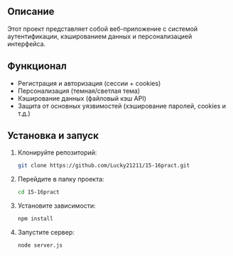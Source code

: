 ## Описание
Этот проект представляет собой веб-приложение с системой аутентификации, кэшированием данных и персонализацией интерфейса.

## Функционал
- Регистрация и авторизация (сессии + cookies)
- Персонализация (темная/светлая тема)
- Кэширование данных (файловый кэш API)
- Защита от основных уязвимостей (хэширование паролей, cookies и т.д.)

## Установка и запуск
1. Клонируйте репозиторий:
   ```sh
   git clone https://github.com/Lucky21211/15-16pract.git
   ```
2. Перейдите в папку проекта:
   ```sh
   cd 15-16pract
   ```
3. Установите зависимости:
   ```sh
   npm install
   ```
4. Запустите сервер:
   ```sh
   node server.js
   ```


